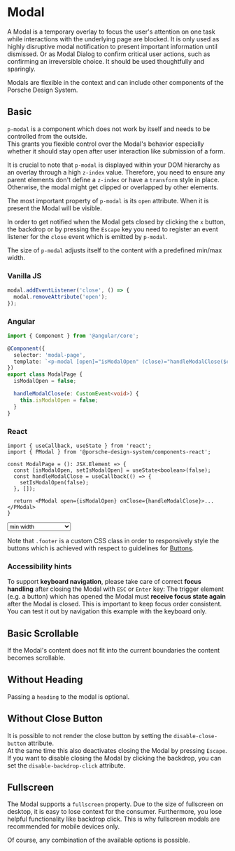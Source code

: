 # Modal

A Modal is a temporary overlay to focus the user's attention on one task while interactions with the underlying page are blocked. It is only used as highly disruptive modal notification to present important information until dismissed. Or as Modal Dialog to confirm critical user actions, such as confirming an irreversible choice. It should be used thoughtfully and sparingly.

Modals are flexible in the context and can include other components of the Porsche Design System.

## Basic

`p-modal` is a component which does not work by itself and needs to be controlled from the outside.  
This grants you flexible control over the Modal's behavior especially whether it should stay open after user interaction like submission of a form.

It is crucial to note that `p-modal` is displayed within your DOM hierarchy as an overlay through a high `z-index` value. 
Therefore, you need to ensure any parent elements don't define a `z-index` or have a `transform` style in place. 
Otherwise, the modal might get clipped or overlapped by other elements.

The most important property of `p-modal` is its `open` attribute.  When it is present the Modal will be visible.
  
In order to get notified when the Modal gets closed by clicking the `x` button, the backdrop or by pressing the `Escape` key you need to register an event listener for the `close` event which is emitted by `p-modal`.

The size of `p-modal` adjusts itself to the content with a predefined min/max width.

### Vanilla JS

```js
modal.addEventListener('close', () => {
  modal.removeAttribute('open');
});
```

### Angular

```ts
import { Component } from '@angular/core';

@Component({
  selector: 'modal-page',
  template: `<p-modal [open]="isModalOpen" (close)="handleModalClose($event)">...</p-modal>`,
})
export class ModalPage {
  isModalOpen = false;

  handleModalClose(e: CustomEvent<void>) {
    this.isModalOpen = false;
  }
}
```

### React

```tsx 
import { useCallback, useState } from 'react';
import { PModal } from '@porsche-design-system/components-react';

const ModalPage = (): JSX.Element => {
  const [isModalOpen, setIsModalOpen] = useState<boolean>(false);
  const handleModalClose = useCallback(() => {
    setIsModalOpen(false);
  }, []);

  return <PModal open={isModalOpen} onClose={handleModalClose}>...</PModal>
}

```

<Playground :markup="basic">
  <select v-model="width">
    <option disabled>Select a modal width</option>
    <option value="minWidth">min width</option>
    <option value="maxWidth">max width</option>
  </select>
</Playground>


Note that `.footer` is a custom CSS class in order to responsively style the buttons which is achieved with respect to guidelines for [Buttons](components/button/usage).

### Accessibility hints
To support **keyboard navigation**, please take care of correct **focus handling** after closing the Modal with `ESC` or `Enter` key:
The trigger element (e.g. a button) which has opened the Modal must **receive focus state again** after the Modal is closed. This is important to keep focus order consistent.
You can test it out by navigation this example with the keyboard only.

## Basic Scrollable

If the Modal's content does not fit into the current boundaries the content becomes scrollable.

<Playground :markup="scrollable"></Playground>

## Without Heading

Passing a `heading` to the modal is optional. 

<Playground :markup="withoutHeading"></Playground>

## Without Close Button

It is possible to not render the close button by setting the `disable-close-button` attribute.  
At the same time this also deactivates closing the Modal by pressing `Escape`.  
If you want to disable closing the Modal by clicking the backdrop, you can set the `disable-backdrop-click` attribute.

<Playground :markup="withoutCloseButton"></Playground>

## Fullscreen

The Modal supports a `fullscreen` property.
Due to the size of fullscreen on desktop, it is easy to lose context for the consumer. 
Furthermore, you lose helpful functionality like backdrop click. This is why fullscreen modals are recommended for mobile devices only.

<Playground :markup="fullscreen"></Playground>

Of course, any combination of the available options is possible.

<script lang="ts">
  import Vue from 'vue';
  import Component from 'vue-class-component';
  
  @Component
  export default class Code extends Vue {
    modals = [];
    width = 'minWidth';
    
    mounted() {
      this.registerEvents();
      
      // workaround for iOS 13.x masking modal within example
      document.querySelectorAll('.example').forEach(el => el.style.overflow = 'visible');

      // workaround for iOS 13.x not respecting flex-wrap: wrap; correctly
      // timeout is needed for component to render 
      setTimeout(() => {
        document.getElementById('modal-scrollable').shadowRoot.querySelector('.p-modal').style.alignSelf = 'start'
      }, 1000);
    }
    
    updated() {
      // event handling is registered again on every update since markup is changing and references are lost
      this.registerEvents();
    }
    
    registerEvents() {
      this.modals = Array.from(document.querySelectorAll('p-modal'));
      
      const buttonsOpen = Array.from(document.querySelectorAll('.playground .demo > p-button'));
      buttonsOpen.forEach((btn, index) => btn.addEventListener('click', () => this.openModal(index)));
      
      this.modals.forEach((modal, index) => {
        modal.addEventListener('close', () => this.closeModal(index));
        const buttons = Array.from(modal.querySelectorAll('p-button'));
        buttons.forEach((btn) => btn.addEventListener('click', () => this.closeModal(index)));
      });
    }
  

    get basic() {
      const content = this.width === 'maxWidth' ? '<div style="max-width: 100%; width: 100vw; height: 500px"><p-text>Some Content in responsive max width</p-text></div>' : '<p-text>Some Content</p-text>';
      
      return `<p-button type="button">Open Modal</p-button>
<p-modal heading="Some Heading" open="false">
  ${content}
  <p-button-group class="footer">
    <p-button>Save</p-button>
    <p-button type="button" variant="tertiary">Close</p-button>
  </p-button-group>
</p-modal>`;}
    
    scrollable =
`<p-button type="button">Open Modal</p-button>
<p-modal id="modal-scrollable" heading="Some Heading" open="false">
  <p-text>Some Content</p-text>
  <div style="height: 40vh;"></div>
  <p-text>More Content</p-text>
  <div style="height: 40vh;"></div>
  <p-text>Even More Content</p-text>
  <p-button-group class="footer">
    <p-button>Save</p-button>
    <p-button type="button" variant="tertiary">Close</p-button>
  </p-button-group>
</p-modal>`;
    
    withoutHeading =
`<p-button type="button">Open Modal</p-button>
<p-modal open="false">
  <p-text>Some Content</p-text>
</p-modal>`;
    
    withoutCloseButton =
`<p-button type="button">Open Modal</p-button>
<p-modal heading="Some Heading" disable-close-button open="false">
  <p-text>Some Content</p-text>
</p-modal>`;

    fullscreen =
`<p-button type="button">Open Modal</p-button>
<p-modal heading="Some Heading" open="false" fullscreen="{ base: true, s: false }">
  <p-flex direction="column" class="fullscreen-container">
    <p-flex-item grow="1">
      <p-text>Some Content</p-text>
    </p-flex-item>
    <p-button-group class="footer">
      <p-button>Save</p-button>
      <p-button type="button" variant="tertiary">Close</p-button>
    </p-button-group>
  </p-flex>
</p-modal>`;
    
    openModal(index: number): void {
      this.modals[index].setAttribute('open', 'true');
    }
    
    closeModal(index: number): void {
      this.modals[index].setAttribute('open', 'false');
    }
  }
</script>

<style scoped lang="scss">
  @import '~@porsche-design-system/utilities/scss';

  
  ::v-deep .footer {  
    padding: p-px-to-rem(32px) 0 0;
  }
  ::v-deep .fullscreen-container {
    flex: 1;
  }
</style>
